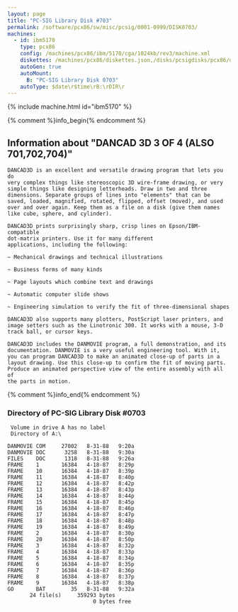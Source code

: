 ```yaml
---
layout: page
title: "PC-SIG Library Disk #703"
permalink: /software/pcx86/sw/misc/pcsig/0001-0999/DISK0703/
machines:
  - id: ibm5170
    type: pcx86
    config: /machines/pcx86/ibm/5170/cga/1024kb/rev3/machine.xml
    diskettes: /machines/pcx86/diskettes.json,/disks/pcsigdisks/pcx86/diskettes.json
    autoGen: true
    autoMount:
      B: "PC-SIG Library Disk 0703"
    autoType: $date\r$time\rB:\rDIR\r
---
```


{% include machine.html id="ibm5170" %}

{% comment %}info_begin{% endcomment %}

## Information about "DANCAD 3D 3 OF 4 (ALSO 701,702,704)"

    DANCAD3D is an excellent and versatile drawing program that lets you do
    very complex things like stereoscopic 3D wire-frame drawing, or very
    simple things like designing letterheads. Draw in two and three
    dimensions. Separate groups of lines into "elements" that can be
    saved, loaded, magnified, rotated, flipped, offset (moved), and used
    over and over again. Keep them as a file on a disk (give them names
    like cube, sphere, and cylinder).
    
    DANCAD3D prints surprisingly sharp, crisp lines on Epson/IBM-compatible
    dot-matrix printers. Use it for many different
    applications, including the following:
    
    ~ Mechanical drawings and technical illustrations
    
    ~ Business forms of many kinds
    
    ~ Page layouts which combine text and drawings
    
    ~ Automatic computer slide shows
    
    ~ Engineering simulation to verify the fit of three-dimensional shapes
    
    DANCAD3D also supports many plotters, PostScript laser printers, and
    image setters such as the Linotronic 300. It works with a mouse, 3-D
    track ball, or cursor keys.
    
    DANCAD3D includes the DANMOVIE program, a full demonstration, and its
    documentation. DANMOVIE is a very useful engineering tool. With it,
    you can program DANCAD3D to make an animated close-up of parts in a
    layout drawing. Use this close-up to confirm the fit of moving parts.
    Produce an animated perspective view of the entire assembly with all of
    the parts in motion.
{% comment %}info_end{% endcomment %}


### Directory of PC-SIG Library Disk #0703

     Volume in drive A has no label
     Directory of A:\

    DANMOVIE COM     27002   8-31-88   9:20a
    DANMOVIE DOC      3258   8-31-88   9:30a
    FILES    DOC      1318   8-31-88   9:26a
    FRAME    1       16384   4-18-87   8:29p
    FRAME    10      16384   4-18-87   8:39p
    FRAME    11      16384   4-18-87   8:40p
    FRAME    12      16384   4-18-87   8:42p
    FRAME    13      16384   4-18-87   8:43p
    FRAME    14      16384   4-18-87   8:44p
    FRAME    15      16384   4-18-87   8:45p
    FRAME    16      16384   4-18-87   8:46p
    FRAME    17      16384   4-18-87   8:47p
    FRAME    18      16384   4-18-87   8:48p
    FRAME    19      16384   4-18-87   8:49p
    FRAME    2       16384   4-18-87   8:30p
    FRAME    20      16384   4-18-87   8:50p
    FRAME    3       16384   4-18-87   8:32p
    FRAME    4       16384   4-18-87   8:33p
    FRAME    5       16384   4-18-87   8:34p
    FRAME    6       16384   4-18-87   8:35p
    FRAME    7       16384   4-18-87   8:36p
    FRAME    8       16384   4-18-87   8:37p
    FRAME    9       16384   4-18-87   8:38p
    GO       BAT        35   8-31-88   9:32a
           24 file(s)     359293 bytes
                               0 bytes free
